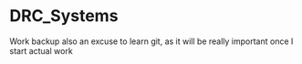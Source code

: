 # DRC_Systems
Work backup also an excuse to learn git, as it will be really important once I start actual work
